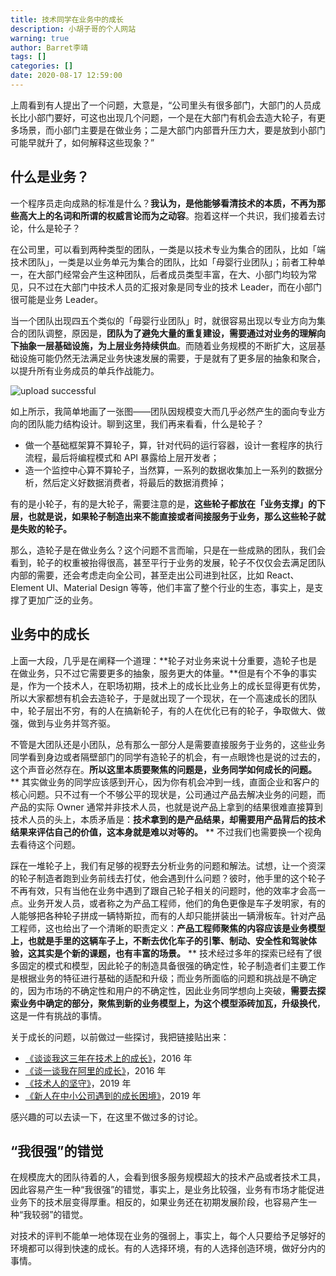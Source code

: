 ```yaml
---
title: 技术同学在业务中的成长
description: 小胡子哥的个人网站
warning: true
author: Barret李靖
tags: []
categories: []
date: 2020-08-17 12:59:00
---
```

上周看到有人提出了一个问题，大意是，“公司里头有很多部门，大部门的人员成长比小部门要好，可这也出现几个问题，一个是在大部门有机会去造大轮子，有更多场景，而小部门主要是在做业务；二是大部门内部晋升压力大，要是放到小部门可能早就升了，如何解释这些现象？”

## 什么是业务？


一个程序员走向成熟的标准是什么？**我认为，是他能够看清技术的本质，不再为那些高大上的名词和所谓的权威言论而为之动容**。抱着这样一个共识，我们接着去讨论，什么是轮子？


在公司里，可以看到两种类型的团队，一类是以技术专业为集合的团队，比如「端技术团队」，一类是以业务单元为集合的团队，比如「母婴行业团队」；前者工种单一，在大部门经常会产生这种团队，后者成员类型丰富，在大、小部门均较为常见，只不过在大部门中技术人员的汇报对象是同专业的技术 Leader，而在小部门很可能是业务 Leader。


当一个团队出现四五个类似的「母婴行业团队」时，就很容易出现以专业方向为集合的团队调整，原因是，**团队为了避免大量的重复建设，需要通过对业务的理解向下抽象一层基础设施，为上层业务持续供血**。而随着业务规模的不断扩大，这层基础设施可能仍然无法满足业务快速发展的需要，于是就有了更多层的抽象和聚合，以提升所有业务成员的单兵作战能力。


![upload successful](http://www.barretlee.com/blogimgs/2020/08/17/growth-in-work.png)

如上所示，我简单地画了一张图——团队因规模变大而几乎必然产生的面向专业方向的团队能力结构设计。聊到这里，我们再来看看，什么是轮子？


- 做一个基础框架算不算轮子，算，针对代码的运行容器，设计一套程序的执行流程，最后将编程模式和 API 暴露给上层开发者；
- 造一个监控中心算不算轮子，当然算，一系列的数据收集加上一系列的数据分析，然后定义好数据消费者，将最后的数据消费掉；



有的是小轮子，有的是大轮子，需要注意的是，**这些轮子都放在「业务支撑」的下层，也就是说，如果轮子制造出来不能直接或者间接服务于业务，那么这些轮子就是失败的轮子。**


那么，造轮子是在做业务么？这个问题不言而喻，只是在一些成熟的团队，我们会看到，轮子的权重被抬得很高，甚至平行于业务的发展，轮子不仅仅会去满足团队内部的需要，还会考虑走向全公司，甚至走出公司进到社区，比如 React、Element UI、Material Design 等等，他们丰富了整个行业的生态，事实上，是支撑了更加广泛的业务。


## 业务中的成长


上面一大段，几乎是在阐释一个道理：**轮子对业务来说十分重要，造轮子也是在做业务，只不过它需要更多的抽象，服务更大的体量。**但是有个不争的事实是，作为一个技术人，在职场初期，技术上的成长比业务上的成长显得更有优势，所以大家都想有机会去造轮子，于是就出现了一个现状，在一个高速成长的团队中，轮子层出不穷，有的人在搞新轮子，有的人在优化已有的轮子，争取做大、做强，做到与业务并驾齐驱。


不管是大团队还是小团队，总有那么一部分人是需要直接服务于业务的，这些业务同学看到身边或者隔壁部门的同学有造轮子的机会，有一点眼馋也是说的过去的，这个声音必然存在。**所以这里本质要聚焦的问题是，业务同学如何成长的问题。**
**
其实做业务的同学应该感到开心，因为你有机会冲到一线，直面企业和客户的核心问题。只不过有一个不够公平的现状是，公司通过产品去解决业务的问题，而产品的实际 Owner 通常并非技术人员，也就是说产品上拿到的结果很难直接算到技术人员的头上，本质矛盾是：**技术拿到的是产品结果，却需要用产品背后的技术结果来评估自己的价值，这本身就是难以对等的。**
**
不过我们也需要换一个视角去看待这个问题。


踩在一堆轮子上，我们有足够的视野去分析业务的问题和解法。试想，让一个资深的轮子制造者跑到业务前线去打仗，他会遇到什么问题？彼时，他手里的这个轮子不再有效，只有当他在业务中遇到了跟自己轮子相关的问题时，他的效率才会高一点。业务开发人员，或者称之为产品工程师，他们的角色更像是车子发明家，有的人能够把各种轮子拼成一辆特斯拉，而有的人却只能拼装出一辆滑板车。针对产品工程师，这也给出了一个清晰的职责定义：**产品工程师聚焦的内容应该是业务模型上，也就是手里的这辆车子上，不断去优化车子的引擎、制动、安全性和驾驶体验，这其实是个新的课题，也有丰富的场景。**
**
技术经过多年的探索已经有了很多固定的模式和模型，因此轮子的制造具备很强的确定性，轮子制造者们主要工作是根据业务的特征进行基础的适配和升级；而业务所面临的问题和挑战是不确定的，因为市场的不确定性和用户的不确定性，因此业务同学想向上突破，**需要去探索业务中确定的部分，聚焦到新的业务模型上，为这个模型添砖加瓦，升级换代**，这是一件有挑战的事情。


关于成长的问题，以前做过一些探讨，我把链接贴出来：


- [《谈谈我这三年在技术上的成长》](https://www.barretlee.com/blog/2016/07/11/learning-recent-years/)，2016 年
- [《谈一谈我在阿里的成长》](https://www.barretlee.com/blog/2016/10/21/my-growth-at-alibaba/)，2016 年
- [《技术人的坚守》](https://www.barretlee.com/blog/2019/03/18/tech-and-business-in-long-term-version/)，2019 年
- [《新人在中小公司遇到的成长困境》](https://www.barretlee.com/blog/2019/06/09/growth-in-startup/)，2019 年



感兴趣的可以去读一下，在这里不做过多的讨论。

## “我很强”的错觉


在规模庞大的团队待着的人，会看到很多服务规模超大的技术产品或者技术工具，因此容易产生一种“我很强”的错觉，事实上，是业务比较强，业务有市场才能促进业务下的技术层变得厚重。相反的，如果业务还在初期发展阶段，也容易产生一种“我较弱”的错觉。


对技术的评判不能单一地体现在业务的强弱上，事实上，每个人只要给予足够好的环境都可以得到快速的成长。有的人选择环境，有的人选择创造环境，做好分内的事情。